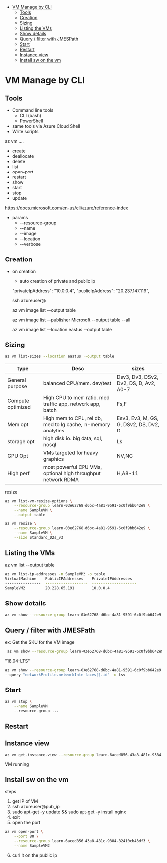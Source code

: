 - [VM Manage by CLI](#vm-manage-by-cli)
  - [Tools](#tools)
  - [Creation](#creation)
  - [Sizing](#sizing)
  - [Listing the VMs](#listing-the-vms)
  - [Show details](#show-details)
  - [Query / filter with JMESPath](#query--filter-with-jmespath)
  - [Start](#start)
  - [Restart](#restart)
  - [Instance view](#instance-view)
  - [Install sw on the vm](#install-sw-on-the-vm)
# VM Manage by CLI

## Tools
* Command line tools
  * CLI (bash)
  * PowerShell
* same tools via Azure Cloud Shell
* Write scripts

az vm ....
* create
* deallocate
* delete
* list
* open-port
* restart
* show
* start
* stop
* update

https://docs.microsoft.com/en-us/cli/azure/reference-index

* params
  * --resource-group
  * --name
  * --image
  * --location
  * --verbose

## Creation

* on creation
  * auto creation of private and public ip

  "privateIpAddress": "10.0.0.4",
  "publicIpAddress": "20.237.147.119",

  ssh azureuser@<public-ip-address>

  az vm image list --output table

  az vm image list --publisher Microsoft --output table --all

  az vm image list --location eastus --output table

## Sizing

```bash
az vm list-sizes --location eastus --output table
```

|type|Desc|sizes|
|-|-|-|
|General purpose|balanced CPU/mem. dev/test|Dsv3, Dv3, DSv2, Dv2, DS, D, Av2, A0-7|
|Compute optimized|High CPU to mem ratio. med traffic app, network app, batch|Fs,F|
|Mem opt|High mem to CPU, rel db, med to lg cache, in-memory analytics|Esv3, Ev3, M, GS, G, DSv2, DS, Dv2, D|
|storage opt|high disk io. big data, sql, nosql|Ls|
|GPU Opt|VMs targeted for heavy graphics|NV,NC|
|High perf|most powerful CPU VMs, optional high throughput network RDMA|H,A8-11|


resize
```bash
az vm list-vm-resize-options \
    --resource-group learn-03e62768-d6bc-4a81-9591-6c0f9bb642e9 \
    --name SampleVM \
    --output table

az vm resize \
    --resource-group learn-03e62768-d6bc-4a81-9591-6c0f9bb642e9 \
    --name SampleVM \
    --size Standard_D2s_v3

```

## Listing the VMs
 az vm list --output table

 ```bash
 az vm list-ip-addresses -n SampleVM2 -o table
VirtualMachine    PublicIPAddresses    PrivateIPAddresses
----------------  -------------------  --------------------
SampleVM2         20.228.65.191        10.0.0.4
```

## Show details
```bash
az vm show --resource-group learn-03e62768-d6bc-4a81-9591-6c0f9bb642e9  --name SampleVM2
```

## Query / filter with JMESPath

ex: Get the SKU for the VM image
```bash
 az vm show --resource-group learn-03e62768-d6bc-4a81-9591-6c0f9bb642e9  --name SampleVM2  --query storageProfile.imageReference.sku
 ```

 "18.04-LTS"

 ```bash
 az vm show --resource-group learn-03e62768-d6bc-4a81-9591-6c0f9bb642e9  --name SampleVM2   \
 --query "networkProfile.networkInterfaces[].id" -o tsv
 ```

## Start
```bash
az vm stop \
    --name SampleVM
    --resource-group ...
```
## Restart


## Instance view

```bash
az vm get-instance-view --resource-group learn-6aced856-43a8-481c-9384-82410cb43df3 --name SampleVM2  --query "instanceView.statuses[?starts_with(code,'PowerState/')].displayStatus" -o tsv
```

VM running


## Install sw on the vm

steps 
1. get IP of VM
2. ssh azureuser@pub_ip
3. sudo apt-get -y update && sudo apt-get -y install nginx
4. exit
5. open the port
```bash
az vm open-port \
    --port 80 \
    --resource-group learn-6aced856-43a8-481c-9384-82410cb43df3 \
    --name SampleVM2
```
6. curl it on the public ip
